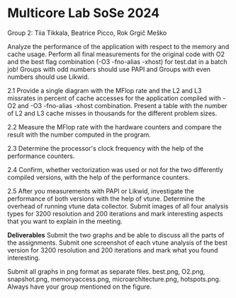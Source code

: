 # Multicore Lab SoSe 2024
Group 2: Tiia Tikkala, Beatrice Picco, Rok Grgič Meško

Analyze the performance of the application with respect to the memory and cache usage. Perform all final measurements for the original code with O2 and the best flag combination (-O3 -fno-alias -xhost) for test.dat in a batch job! Groups with odd numbers should use PAPI and Groups with even numbers should use Likwid.

2.1 Provide a single diagram with the MFlop rate and the L2 and L3 missrates in percent of cache accesses for the application compiled with -O2 and -O3 -fno-alias -xhost combination. Present a table with the number of L2 and L3 cache misses in thousands for the different problem sizes. 

2.2 Measure the MFlop rate with the hardware counters and compare the result with the number computed in the program.

2.3 Determine the processor's clock frequency with the help of the performance counters. 

2.4 Confirm, whether vectorization was used or not for the two differently compiled versions, with the help of the performance counters. 

2.5 After you measurements with PAPI or Likwid, investigate the performance of both versions with the help of vtune. Determine the overhead of running vtune data collector. Submit images of all four analysis types for 3200 resolution and 200 iterations and mark interesting aspects that you want to explain in the meeting.


**Deliverables**
Submit the two graphs and be able to discuss all the parts of the assignments. Submit one screenshot of each vtune analysis of the best version for 3200 resolution and 200 iterations and mark what you found interesting. 

Submit all graphs in png format as separate files. best.png, O2.png, snapshot.png, memoryaccess.png, microarchitecture.png, hotspots.png. Always have your group mentioned on the figure. 
